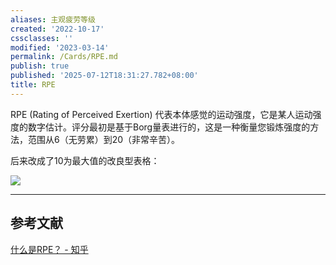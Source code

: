 ```yaml
---
aliases: 主观疲劳等级
created: '2022-10-17'
cssclasses: ''
modified: '2023-03-14'
permalink: /Cards/RPE.md
publish: true
published: '2025-07-12T18:31:27.782+08:00'
title: RPE
---
```

RPE (Rating of Perceived Exertion) 代表本体感觉的运动强度，它是某人运动强度的数字估计。评分最初是基于Borg量表进行的，这是一种衡量您锻炼强度的方法，范围从6（无劳累）到20（非常辛苦）。

后来改成了10为最大值的改良型表格：

![](https://pica.zhimg.com/80/v2-6a4e0f6e43258f586b0090cf77634838_1440w.jpg?source=1940ef5c)

---

## 参考文献

[什么是RPE？ - 知乎](https://www.zhihu.com/question/25428368/answer/2152104099)